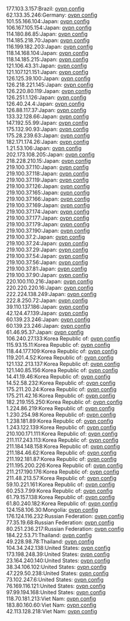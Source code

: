 177.103.3.157:Brazil: [ovpn config](vpn/177_103_3_157.ovpn)  
62.133.35.246:Germany: [ovpn config](vpn/62_133_35_246.ovpn)  
101.55.166.104:Japan: [ovpn config](vpn/101_55_166_104.ovpn)  
106.167.105.154:Japan: [ovpn config](vpn/106_167_105_154.ovpn)  
114.180.86.85:Japan: [ovpn config](vpn/114_180_86_85.ovpn)  
114.185.218.70:Japan: [ovpn config](vpn/114_185_218_70.ovpn)  
116.199.182.203:Japan: [ovpn config](vpn/116_199_182_203.ovpn)  
118.14.168.104:Japan: [ovpn config](vpn/118_14_168_104.ovpn)  
118.14.185.215:Japan: [ovpn config](vpn/118_14_185_215.ovpn)  
121.106.43.31:Japan: [ovpn config](vpn/121_106_43_31.ovpn)  
121.107.121.151:Japan: [ovpn config](vpn/121_107_121_151.ovpn)  
126.125.39.100:Japan: [ovpn config](vpn/126_125_39_100.ovpn)  
126.218.221.145:Japan: [ovpn config](vpn/126_218_221_145.ovpn)  
126.220.80.119:Japan: [ovpn config](vpn/126_220_80_119.ovpn)  
126.251.1.126:Japan: [ovpn config](vpn/126_251_1_126.ovpn)  
126.40.24.4:Japan: [ovpn config](vpn/126_40_24_4.ovpn)  
126.88.117.37:Japan: [ovpn config](vpn/126_88_117_37.ovpn)  
133.32.128.66:Japan: [ovpn config](vpn/133_32_128_66.ovpn)  
147.192.55.99:Japan: [ovpn config](vpn/147_192_55_99.ovpn)  
175.132.90.93:Japan: [ovpn config](vpn/175_132_90_93.ovpn)  
175.28.239.63:Japan: [ovpn config](vpn/175_28_239_63.ovpn)  
182.171.174.26:Japan: [ovpn config](vpn/182_171_174_26.ovpn)  
1.21.53.106:Japan: [ovpn config](vpn/1_21_53_106.ovpn)  
202.173.108.205:Japan: [ovpn config](vpn/202_173_108_205.ovpn)  
218.228.210.15:Japan: [ovpn config](vpn/218_228_210_15.ovpn)  
219.100.37.110:Japan: [ovpn config](vpn/219_100_37_110.ovpn)  
219.100.37.118:Japan: [ovpn config](vpn/219_100_37_118.ovpn)  
219.100.37.119:Japan: [ovpn config](vpn/219_100_37_119.ovpn)  
219.100.37.126:Japan: [ovpn config](vpn/219_100_37_126.ovpn)  
219.100.37.165:Japan: [ovpn config](vpn/219_100_37_165.ovpn)  
219.100.37.166:Japan: [ovpn config](vpn/219_100_37_166.ovpn)  
219.100.37.169:Japan: [ovpn config](vpn/219_100_37_169.ovpn)  
219.100.37.174:Japan: [ovpn config](vpn/219_100_37_174.ovpn)  
219.100.37.177:Japan: [ovpn config](vpn/219_100_37_177.ovpn)  
219.100.37.179:Japan: [ovpn config](vpn/219_100_37_179.ovpn)  
219.100.37.190:Japan: [ovpn config](vpn/219_100_37_190.ovpn)  
219.100.37.2:Japan: [ovpn config](vpn/219_100_37_2.ovpn)  
219.100.37.24:Japan: [ovpn config](vpn/219_100_37_24.ovpn)  
219.100.37.29:Japan: [ovpn config](vpn/219_100_37_29.ovpn)  
219.100.37.54:Japan: [ovpn config](vpn/219_100_37_54.ovpn)  
219.100.37.56:Japan: [ovpn config](vpn/219_100_37_56.ovpn)  
219.100.37.81:Japan: [ovpn config](vpn/219_100_37_81.ovpn)  
219.100.37.90:Japan: [ovpn config](vpn/219_100_37_90.ovpn)  
220.100.110.216:Japan: [ovpn config](vpn/220_100_110_216.ovpn)  
220.220.220.16:Japan: [ovpn config](vpn/220_220_220_16.ovpn)  
222.224.138.249:Japan: [ovpn config](vpn/222_224_138_249.ovpn)  
222.8.250.72:Japan: [ovpn config](vpn/222_8_250_72.ovpn)  
39.110.137.186:Japan: [ovpn config](vpn/39_110_137_186.ovpn)  
42.124.47.139:Japan: [ovpn config](vpn/42_124_47_139.ovpn)  
60.139.23.246:Japan: [ovpn config](vpn/60_139_23_246.ovpn)  
60.139.23.246:Japan: [ovpn config](vpn/60_139_23_246.ovpn)  
61.46.95.37:Japan: [ovpn config](vpn/61_46_95_37.ovpn)  
106.240.27.133:Korea Republic of: [ovpn config](vpn/106_240_27_133.ovpn)  
115.93.15.11:Korea Republic of: [ovpn config](vpn/115_93_15_11.ovpn)  
118.44.177.109:Korea Republic of: [ovpn config](vpn/118_44_177_109.ovpn)  
119.201.4.52:Korea Republic of: [ovpn config](vpn/119_201_4_52.ovpn)  
121.132.213.137:Korea Republic of: [ovpn config](vpn/121_132_213_137.ovpn)  
121.140.85.156:Korea Republic of: [ovpn config](vpn/121_140_85_156.ovpn)  
14.41.19.46:Korea Republic of: [ovpn config](vpn/14_41_19_46.ovpn)  
14.52.58.232:Korea Republic of: [ovpn config](vpn/14_52_58_232.ovpn)  
175.211.20.24:Korea Republic of: [ovpn config](vpn/175_211_20_24.ovpn)  
175.211.42.16:Korea Republic of: [ovpn config](vpn/175_211_42_16.ovpn)  
182.219.155.250:Korea Republic of: [ovpn config](vpn/182_219_155_250.ovpn)  
1.224.86.219:Korea Republic of: [ovpn config](vpn/1_224_86_219.ovpn)  
1.230.254.98:Korea Republic of: [ovpn config](vpn/1_230_254_98.ovpn)  
1.238.181.89:Korea Republic of: [ovpn config](vpn/1_238_181_89.ovpn)  
1.243.122.139:Korea Republic of: [ovpn config](vpn/1_243_122_139.ovpn)  
210.100.171.111:Korea Republic of: [ovpn config](vpn/210_100_171_111.ovpn)  
211.117.243.113:Korea Republic of: [ovpn config](vpn/211_117_243_113.ovpn)  
211.184.148.158:Korea Republic of: [ovpn config](vpn/211_184_148_158.ovpn)  
211.184.46.62:Korea Republic of: [ovpn config](vpn/211_184_46_62.ovpn)  
211.192.181.87:Korea Republic of: [ovpn config](vpn/211_192_181_87.ovpn)  
211.195.200.226:Korea Republic of: [ovpn config](vpn/211_195_200_226.ovpn)  
211.217.190.176:Korea Republic of: [ovpn config](vpn/211_217_190_176.ovpn)  
211.48.213.57:Korea Republic of: [ovpn config](vpn/211_48_213_57.ovpn)  
59.10.221.161:Korea Republic of: [ovpn config](vpn/59_10_221_161.ovpn)  
60.253.7.99:Korea Republic of: [ovpn config](vpn/60_253_7_99.ovpn)  
61.79.157.138:Korea Republic of: [ovpn config](vpn/61_79_157_138.ovpn)  
61.80.240.182:Korea Republic of: [ovpn config](vpn/61_80_240_182.ovpn)  
124.158.106.30:Mongolia: [ovpn config](vpn/124_158_106_30.ovpn)  
176.124.116.232:Russian Federation: [ovpn config](vpn/176_124_116_232.ovpn)  
77.35.19.68:Russian Federation: [ovpn config](vpn/77_35_19_68.ovpn)  
80.251.236.217:Russian Federation: [ovpn config](vpn/80_251_236_217.ovpn)  
184.22.53.71:Thailand: [ovpn config](vpn/184_22_53_71.ovpn)  
49.228.98.78:Thailand: [ovpn config](vpn/49_228_98_78.ovpn)  
104.34.242.138:United States: [ovpn config](vpn/104_34_242_138.ovpn)  
173.198.248.39:United States: [ovpn config](vpn/173_198_248_39.ovpn)  
23.164.240.140:United States: [ovpn config](vpn/23_164_240_140.ovpn)  
38.34.106.102:United States: [ovpn config](vpn/38_34_106_102.ovpn)  
47.229.50.238:United States: [ovpn config](vpn/47_229_50_238.ovpn)  
73.102.247.6:United States: [ovpn config](vpn/73_102_247_6.ovpn)  
76.169.116.121:United States: [ovpn config](vpn/76_169_116_121.ovpn)  
97.99.194.168:United States: [ovpn config](vpn/97_99_194_168.ovpn)  
118.70.181.213:Viet Nam: [ovpn config](vpn/118_70_181_213.ovpn)  
183.80.160.60:Viet Nam: [ovpn config](vpn/183_80_160_60.ovpn)  
42.113.128.218:Viet Nam: [ovpn config](vpn/42_113_128_218.ovpn)  
